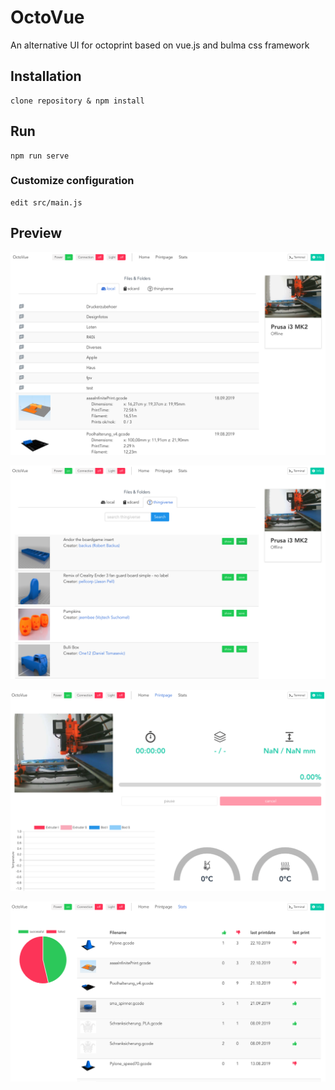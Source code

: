 # OctoVue

An alternative UI for octoprint based on vue.js and bulma css framework

## Installation
```
clone repository & npm install
```

## Run
```
npm run serve
```


### Customize configuration
```
edit src/main.js
```

## Preview
![screenshot](screenshots/screen1.png)


![screenshot](screenshots/screen2.png)


![screenshot](screenshots/screen3.png)


![screenshot](screenshots/screen4.png)
